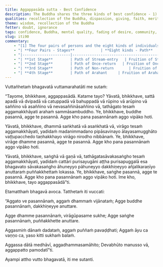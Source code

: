 ```yaml
---
title: Aggappasāda sutta - Best Confidence
description: The Buddha shares the three kinds of best confidence - 1) in the Buddha, 2) in the mental quality of fading of desire, and 3) in the community of the Blessed One's disciples.
qualities: recollection of the Buddha, dispassion, giving, faith, merit, tranquility
theme: wisdom, recollection of the Buddha
fetter: doubt, ignorance
tags: confidence, Buddha, mental quality, fading of desire, community, disciples, Dhamma, Saṅgha, iti, iti50-99
slug: iti90
commentary:
    - "[1] The four pairs of persons and the eight kinds of individuals that constitute the community of the Blessed One’s disciples are as follows:"
    - "| **Four Pairs - Stages**            | **Eight kinds - Path**       | **Eight kinds - Fruition**    | **Fetters Overcome / Weakened**                                  |"
    - "|----------------------|------------------------------------------|-----------------------------------------|------------------------------------------------------------------|"
    - "| **1st Stage**        | Path of Stream-entry   | Fruition of Stream-entry | Overcomes: <br> 1) |Personal existence::individual identity, embodied being, view that one is the owner of the body and mind [sakkāya]| <br> 2) |Doubt::uncertainty, indecisiveness, lack of confidence in the Buddha’s teachings [vicikicchā]| <br> 3) |Clinging to rules and observances::clinging to precepts and practices, adherence to rites and rituals [sīlabbataparāmāsa]| |"
    - "| **2nd Stage**        | Path of Once-return   | Fruition of Once-return | Weakens: <br> 4) |Sensual desire::interest in sensual pleasure, sensual impulse [kāmacchanda]| <br> 5) |Ill will::intentional act of mentally opposing or rejecting others; an intentional construct fueled by aversion, directed against kindness or compassion. It manifests as hostility of will, impeding goodwill and fostering internal or external conflict. [byāpāda]| |"
    - "| **3rd Stage**        | Path of Non-return       | Fruition of Non-return     | Overcomes: <br> 4) Sensual desire <br> 5) Ill will |"
    - "| **4th Stage**        | Path of Arahant     | Fruition of Arahant | Overcomes: <br> 6) |Passion for worldly existence::desire for material existence [rūparāga]| <br> 7) |Passion for formless existence::desire for non-material existence [arūparāga]| <br> 8) |Conceit::self-view expressed as comparison—seeing oneself as superior, inferior, or equal; the persistent “I am” conceit (asmimāna) that underlies identification and fuels rebirth [māna]| <br> 9) |Restlessness::mental agitation, distraction, excitement [uddhacca]| <br>10) |Ignorance::fundamental unawareness or misunderstanding of the true nature of reality, not experientially understanding the four noble truths [avijjā]| |"
---
```


Vuttañhetaṁ bhagavatā vuttamarahatāti me sutaṁ:

“Tayome, bhikkhave, aggappasādā. Katame tayo? Yāvatā, bhikkhave, sattā apadā vā dvipadā vā catuppadā vā bahuppadā vā rūpino vā arūpino vā saññino vā asaññino vā nevasaññināsaññino vā, tathāgato tesaṁ aggamakkhāyati arahaṁ sammāsambuddho. Ye, bhikkhave, buddhe pasannā, agge te pasannā. Agge kho pana pasannānaṁ aggo vipāko hoti.

Yāvatā, bhikkhave, dhammā saṅkhatā vā asaṅkhatā vā, virāgo tesaṁ aggamakkhāyati, yadidaṁ madanimmadano pipāsavinayo ālayasamugghāto vaṭṭupacchedo taṇhakkhayo virāgo nirodho nibbānaṁ. Ye, bhikkhave, virāge dhamme pasannā, agge te pasannā. Agge kho pana pasannānaṁ aggo vipāko hoti.

Yāvatā, bhikkhave, saṅghā vā gaṇā vā, tathāgatasāvakasaṅgho tesaṁ aggamakkhāyati, yadidaṁ cattāri purisayugāni aṭṭha purisapuggalā esa bhagavato sāvakasaṅgho āhuneyyo pāhuneyyo dakkhiṇeyyo añjalikaraṇīyo anuttaraṁ puññakkhettaṁ lokassa. Ye, bhikkhave, saṅghe pasannā, agge te pasannā. Agge kho pana pasannānaṁ aggo vipāko hoti. Ime kho, bhikkhave, tayo aggappasādā”ti.

Etamatthaṁ bhagavā avoca. Tatthetaṁ iti vuccati:

“Aggato ve pasannānaṁ,
aggaṁ dhammaṁ vijānataṁ;
Agge buddhe pasannānaṁ,
dakkhiṇeyye anuttare.

Agge dhamme pasannānaṁ,
virāgūpasame sukhe;
Agge saṅghe pasannānaṁ,
puññakkhette anuttare.

Aggasmiṁ dānaṁ dadataṁ,
aggaṁ puññaṁ pavaḍḍhati;
Aggaṁ āyu ca vaṇṇo ca,
yaso kitti sukhaṁ balaṁ.

Aggassa dātā medhāvī,
aggadhammasamāhito;
Devabhūto manusso vā,
aggappatto pamodatī”ti.

Ayampi attho vutto bhagavatā, iti me sutanti.
